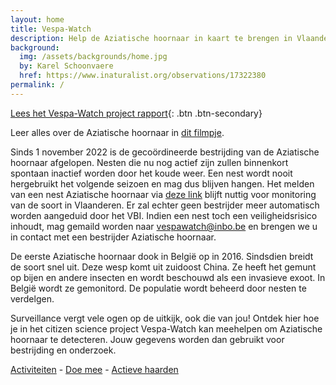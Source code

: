 ```yaml
---
layout: home
title: Vespa-Watch
description: Help de Aziatische hoornaar in kaart te brengen in Vlaanderen
background:
  img: /assets/backgrounds/home.jpg
  by: Karel Schoonvaere
  href: https://www.inaturalist.org/observations/17322380
permalink: /
---
```


[Lees het Vespa-Watch project rapport](https://doi.org/10.21436/inbor.19019045){: .btn .btn-secondary}

Leer alles over de Aziatische hoornaar in [dit filmpje](https://vimeo.com/730964068).

Sinds 1 november 2022 is de gecoördineerde bestrijding van de Aziatische hoornaar afgelopen. Nesten die nu nog actief zijn zullen binnenkort spontaan inactief worden door het koude weer. Een nest wordt nooit hergebruikt het volgende seizoen en mag dus blijven hangen. Het melden van een nest Aziatische hoornaar via [deze link](https://vespawatch.be/obs/add) blijft nuttig voor monitoring van de soort in Vlaanderen. Er zal echter geen bestrijder meer automatisch worden aangeduid door het VBI. Indien een nest toch een veiligheidsrisico inhoudt, mag gemaild worden naar vespawatch@inbo.be en brengen we u in contact met een bestrijder Aziatische hoornaar.

De eerste Aziatische hoornaar dook in België op in 2016. Sindsdien breidt de soort snel uit. Deze wesp komt uit zuidoost China. Ze heeft het gemunt op bijen en andere insecten en wordt beschouwd als een invasieve exoot. In België wordt ze gemonitord. De populatie wordt beheerd door nesten te verdelgen. 

Surveillance vergt vele ogen op de uitkijk, ook die van jou! Ontdek hier hoe je in het citizen science project Vespa-Watch kan meehelpen om Aziatische hoornaar te detecteren. Jouw gegevens worden dan gebruikt voor bestrijding en onderzoek.

[Activiteiten](https://www.honeybeevalley.eu/kalender) - [Doe mee](https://vespawatch.be/get-involved) - [Actieve haarden](https://inbo-vespawatch.shinyapps.io/VespaWatch_app)
